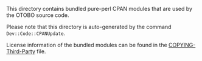 This directory contains bundled pure-perl CPAN modules that are used by the OTOBO source code.

Please note that this directory is auto-generated by the command `Dev::Code::CPANUpdate`.

License information of the bundled modules can be found in the
[COPYING-Third-Party](../../COPYING-Third-Party) file.
